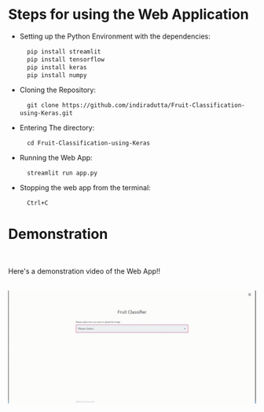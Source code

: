 # Steps for using the Web Application
- Setting up the Python Environment with the dependencies:

        pip install streamlit
        pip install tensorflow
        pip install keras
        pip install numpy

- Cloning the Repository: 

        git clone https://github.com/indiradutta/Fruit-Classification-using-Keras.git
- Entering The directory: 

        cd Fruit-Classification-using-Keras
- Running the Web App:

        streamlit run app.py
- Stopping the web app from the terminal:
 
        Ctrl+C

# Demonstration
<br>

Here's a demonstration video of the Web App!!
<br>
<br>

![](demo.gif)
